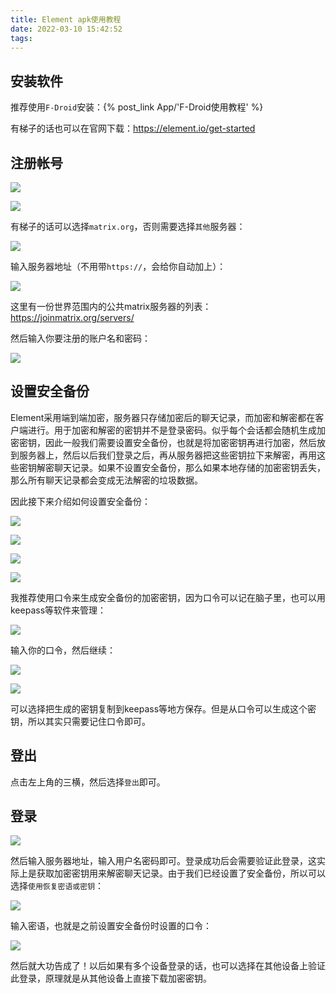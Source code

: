 ```yaml
---
title: Element apk使用教程
date: 2022-03-10 15:42:52
tags:
---
```


## 安装软件

推荐使用`F-Droid`安装：{% post_link App/'F-Droid使用教程' %}

有梯子的话也可以在官网下载：<https://element.io/get-started>

## 注册帐号

![](Element-apk使用教程/QQ%E5%9B%BE%E7%89%8720220310154907.jpg)

![](Element-apk使用教程/QQ%E5%9B%BE%E7%89%8720220310155004.jpg)

有梯子的话可以选择`matrix.org`，否则需要选择`其他`服务器：

![](Element-apk使用教程/QQ%E5%9B%BE%E7%89%8720220310155013.jpg)

输入服务器地址（不用带`https://`，会给你自动加上）：

![](Element-apk使用教程/QQ%E5%9B%BE%E7%89%8720220310155020.jpg)

这里有一份世界范围内的公共matrix服务器的列表：<https://joinmatrix.org/servers/>

然后输入你要注册的账户名和密码：

![](Element-apk使用教程/QQ%E5%9B%BE%E7%89%8720220310155026.jpg)

## 设置安全备份

Element采用端到端加密，服务器只存储加密后的聊天记录，而加密和解密都在客户端进行。用于加密和解密的密钥并不是登录密码。似乎每个会话都会随机生成加密密钥，因此一般我们需要设置安全备份，也就是将加密密钥再进行加密，然后放到服务器上，然后以后我们登录之后，再从服务器把这些密钥拉下来解密，再用这些密钥解密聊天记录。如果不设置安全备份，那么如果本地存储的加密密钥丢失，那么所有聊天记录都会变成无法解密的垃圾数据。

因此接下来介绍如何设置安全备份：

![](Element-apk使用教程/QQ%E5%9B%BE%E7%89%8720220310155032.jpg)

![](Element-apk使用教程/QQ%E5%9B%BE%E7%89%8720220310155039.jpg)

![](Element-apk使用教程/QQ%E5%9B%BE%E7%89%8720220310155047.jpg)

![](Element-apk使用教程/QQ%E5%9B%BE%E7%89%8720220310155055.jpg)

我推荐使用口令来生成安全备份的加密密钥，因为口令可以记在脑子里，也可以用keepass等软件来管理：

![](Element-apk使用教程/QQ%E5%9B%BE%E7%89%8720220310155102.jpg)

输入你的口令，然后继续：

![](Element-apk使用教程/QQ%E5%9B%BE%E7%89%8720220310161258.jpg)

![](Element-apk使用教程/QQ%E5%9B%BE%E7%89%8720220310161250.jpg)

可以选择把生成的密钥复制到keepass等地方保存。但是从口令可以生成这个密钥，所以其实只需要记住口令即可。

## 登出

点击左上角的三横，然后选择`登出`即可。

## 登录

![](Element-apk使用教程/QQ%E5%9B%BE%E7%89%8720220310161305.jpg)

然后输入服务器地址，输入用户名密码即可。登录成功后会需要验证此登录，这实际上是获取加密密钥用来解密聊天记录。由于我们已经设置了安全备份，所以可以选择`使用恢复密语或密钥`：

![](Element-apk使用教程/QQ%E5%9B%BE%E7%89%8720220310161311.jpg)

输入密语，也就是之前设置安全备份时设置的口令：

![](Element-apk使用教程/QQ%E5%9B%BE%E7%89%8720220310161320.jpg)

然后就大功告成了！以后如果有多个设备登录的话，也可以选择在其他设备上验证此登录，原理就是从其他设备上直接下载加密密钥。
